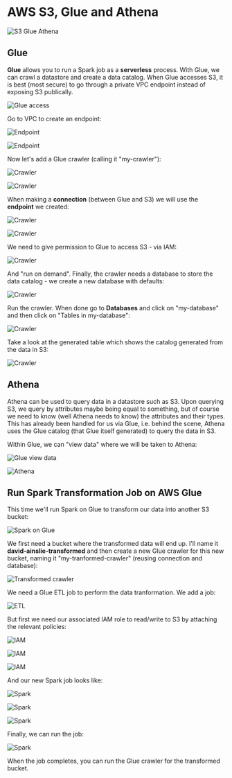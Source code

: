 # AWS S3, Glue and Athena

![S3 Glue Athena](images/s3-glue-athena.jpg)

## Glue

**Glue** allows you to run a Spark job as a **serverless** process.
With Glue, we can crawl a datastore and create a data catalog.
When Glue accesses S3, it is best (most secure) to go through a private VPC endpoint instead of exposing S3 publically.

![Glue access](images/glue-accesses-s3.jpg)

Go to VPC to create an endpoint:

![Endpoint](images/create-endpoint.jpg)

![Endpoint](images/endpoint.jpg)

Now let's add a Glue crawler (calling it "my-crawler"):

![Crawler](images/start-add-crawler.jpg)

![Crawler](images/crawler-defaults.jpg)

When making a **connection** (between Glue and S3) we will use the **endpoint** we created:

![Crawler](images/connection.jpg)

![Crawler](images/add-datastore.jpg)

We need to give permission to Glue to access S3 - via IAM:

![Crawler](images/glue-iam.jpg)

And "run on demand".
Finally, the crawler needs a database to store the data catalog - we create a new database with defaults:

![Crawler](images/crawler-output.jpg)

Run the crawler.
When done go to **Databases** and click on "my-database" and then click on "Tables in my-database":

![Crawler](images/my-database.jpg)

Take a look at the generated table which shows the catalog generated from the data in S3:

![Crawler](images/my-table.jpg)

## Athena

Athena can be used to query data in a datastore such as S3.
Upon querying S3, we query by attributes maybe being equal to something, but of course we need to know (well Athena needs to know) the attributes and their types.
This has already been handled for us via Glue, i.e. behind the scene, Athena uses the Glue catalog (that Glue itself generated) to query the data in S3.

Within Glue, we can "view data" where we will be taken to Athena:

![Glue view data](images/view-data.jpg)

![Athena](images/athena.jpg)

## Run Spark Transformation Job on AWS Glue

This time we'll run Spark on Glue to transform our data into another S3 bucket:

![Spark on Glue](images/spark-on-glue.jpg)

We first need a bucket where the transformed data will end up.
I'll name it **david-ainslie-transformed** and then create a new Glue crawler for this new bucket, naming it "my-tranformed-crawler" (reusing connection and database):

![Transformed crawler](images/my-transformed.jpg)

We need a Glue ETL job to perform the data tranformation. We add a job:

![ETL](images/add-job.jpg)

But first we need our associated IAM role to read/write to S3 by attaching the relevant policies:

![IAM](images/editing-iam.jpg)

![IAM](images/attach-policies.jpg)

![IAM](images/full-access.jpg)

And our new Spark job looks like:

![Spark](images/job-1.jpg)

![Spark](images/job-2.jpg)

![Spark](images/job-data-target.jpg)

Finally, we can run the job:

![Spark](images/job-running.jpg)

When the job completes, you can run the Glue crawler for the transformed bucket.